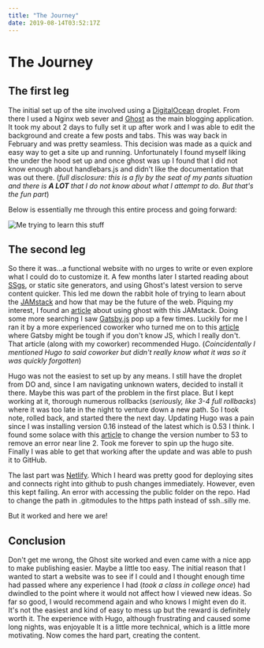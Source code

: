 ```yaml
---
title: "The Journey"
date: 2019-08-14T03:52:17Z
---
```


# The Journey

## The first leg

The initial set up of the site involved using a [DigitalOcean](https://www.digitalocean.com/) droplet. From there I used a Nginx web sever and [Ghost](https://ghost.org/) as the main blogging application. It took my about 2 days to fully set it up after work and I was able to edit the  background and create a few posts and tabs. This was way back in February and was pretty seamless. This decision was made as a quick and easy way to get a site up and running. Unfortunately I found myself liking the under the hood set up and once ghost was up I found that I did not know enough about handlebars.js and didn't like the documentation that was out there. (_full disclosure: this is a fly by the seat of my pants situation and there is ***A LOT*** that I do not know about what I attempt to do. But that's the fun part_)

Below is essentially me through this entire process and going forward:

![Me trying to learn this stuff](/community_chaos.gif)

## The second leg

So there it was...a functional website with no urges to write or even explore what I could do to customize it. A few months later I started reading about [SSgs](https://www.staticgen.com/), or static site generators, and using Ghost's latest version to serve content quicker. This led me down the rabbit hole of trying to learn about the [JAMstack](https://jamstack.org) and how that may be the future of the web. Piquing my interest, I found an [article](https://ghost.org/blog/jamstack/) about using ghost with this JAMstack. Doing some more searching I saw [Gatsby.js](https://www.gatsbyjs.org/) pop up a few times. Luckily for me I ran it by a more experienced coworker who turned me on to this [article](https://brycewray.com/posts/2019/07/why-staying-with-hugo/) where Gatsby might be tough if you don't know JS, which I really don't. That article (along with my coworker) recommended Hugo. (_Coincidentally I mentioned Hugo to said coworker but didn't really know what it was so  it was quickly forgotten_)

Hugo was not the easiest to set up by any means. I still have the droplet from DO and, since I am navigating unknown waters, decided to install it there. Maybe this was part of the problem in the first place. But I kept working at it, thorough numerous rollbacks (_seriously, like 3-4 full rollbacks_) where it was too late in the night to venture down a new path. So I took note, rolled back, and started there the next day. Updating Hugo was a pain since I was installing version 0.16 instead of the latest which is 0.53 I think. I found some solace with this [article](https://computingforgeeks.com/how-to-install-hugo-on-ubuntu-18-04-lts/) to change the version number to 53 to remove an error near line 2. Took me forever to spin up the hugo site. Finally I was able to get that working after the update and was able to push it to GitHub.

The last part was [Netlify](https://app.netlify.com/). Which I heard was pretty good for deploying sites and connects right into github to push changes immediately. However, even this kept failing. An error with accessing the public folder on the repo. Had to change the path in .gitmodules to the https path instead of ssh..silly me.

But it worked and here we are!

## Conclusion

Don't get me wrong, the Ghost site worked and even came with a nice app to make publishing easier. Maybe a little too easy. The initial reason that I wanted to start a website was to see if I could and I thought enough time had passed where any experience I had (_took a class in college once_) had dwindled to the point where it would not affect how I viewed new ideas. So far so good, I would recommend again and who knows I might even do it. It's not the easiest and kind of easy to mess up but the reward is definitely worth it. The experience with Hugo, although frustrating and caused some long nights, was enjoyable It is a little more technical, which is a little more motivating. Now comes the hard part, creating the content.
